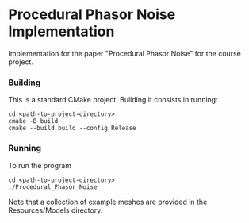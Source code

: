 # Procedural Phasor Noise Implementation

Implementation for the paper "Procedural Phasor Noise" for the course project. 

### Building
This is a standard CMake project. Building it consists in running:

```
cd <path-to-project-directory>
cmake -B build
cmake --build build --config Release
```

### Running

To run the program
```
cd <path-to-project-directory>
./Procedural_Phasor_Noise
```
Note that a collection of example meshes are provided in the Resources/Models directory.

